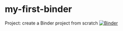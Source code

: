 # my-first-binder
 Project: create a Binder project from scratch
[![Binder](https://mybinder.org/badge_logo.svg)](https://mybinder.org/v2/gh/Alice777-gamer/my-first-binder/HEAD)

